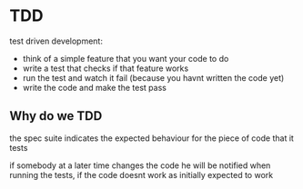 # TDD
test driven development:

- think of a simple feature that you want your code to do
- write a test that checks if that feature works
- run the test and watch it fail (because you havnt written the code yet)
- write the code and make the test pass

## Why do we TDD

 the spec suite indicates the expected behaviour for the piece of code that it tests

 if somebody at a later time changes the code he will be notified when running the tests, if the code doesnt work as initially expected to work
